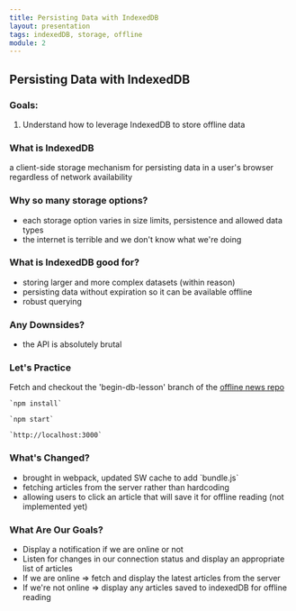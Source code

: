 ```yaml
---
title: Persisting Data with IndexedDB
layout: presentation
tags: indexedDB, storage, offline
module: 2
---
```


<section>
  <h2>Persisting Data with IndexedDB</h2>
</section>

<section>
  <h3>Goals:</h3>
  <ol>
    <li>Understand how to leverage IndexedDB to store offline data</li>
  </ol>
</section>

<section>
  <section>
    <h3>What is IndexedDB</h3>
  </section>
  <section>
    <p>a client-side storage mechanism for persisting data in a user's browser regardless of network availability</p>
  </section>
</section>

<section>
  <section>
    <h3>Why so many storage options?</h3>
  </section>
  <section>
    <ul>
      <li>each storage option varies in size limits, persistence and allowed data types</li>
      <li>the internet is terrible and we don't know what we're doing</li>
    </ul>
  </section>
</section>

<section>
  <h3>What is IndexedDB good for?</h3>
  <ul>
    <li>storing larger and more complex datasets (within reason)</li>
    <li>persisting data without expiration so it can be available offline</li>
    <li>robust querying</li>
  </ul>
</section>

<section>
  <h3>Any Downsides?</h3>
  <ul>
    <li>the API is absolutely brutal</li>
  </ul>
</section>

<section>
  <h3>Let's Practice</h3>
  <p>Fetch and checkout the 'begin-db-lesson' branch of the <a href="https://github.com/turingschool-examples/offline-news">offline news repo</a></p>
  <p><pre><code>`npm install`</code></pre></p>
  <p><pre><code>`npm start`</code></pre></p>
  <p><pre><code>`http://localhost:3000`</code></pre></p>
</section>

<section>
    <h3>What's Changed?</h3>
    <ul>
      <li>brought in webpack, updated SW cache to add `bundle.js`</li>
      <li>fetching articles from the server rather than hardcoding</li>
      <li>allowing users to click an article that will save it for offline reading (not implemented yet)</li>
</section>

<section>
  <h3>What Are Our Goals?</h3>
  <ul>
    <li>Display a notification if we are online or not</li>
    <li>Listen for changes in our connection status and display an appropriate list of articles</li>
    <li>If we are online => fetch and display the latest articles from the server</li>
    <li>If we're not online => display any articles saved to indexedDB for offline reading</li>
  </ul>
</section>